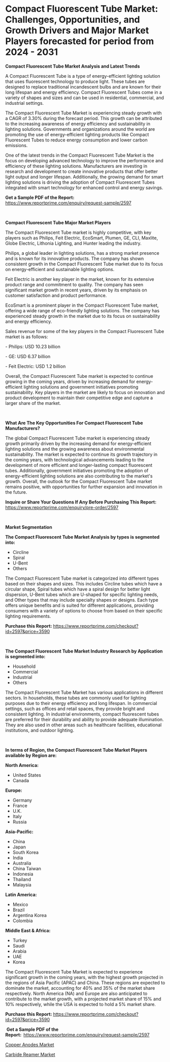 <p><h1>Compact Fluorescent Tube Market: Challenges, Opportunities, and Growth Drivers and Major Market Players forecasted for period from 2024 - 2031</h1></p><p><strong>Compact Fluorescent Tube Market Analysis and Latest Trends</strong></p>
<p><p>A Compact Fluorescent Tube is a type of energy-efficient lighting solution that uses fluorescent technology to produce light. These tubes are designed to replace traditional incandescent bulbs and are known for their long lifespan and energy efficiency. Compact Fluorescent Tubes come in a variety of shapes and sizes and can be used in residential, commercial, and industrial settings.</p><p>The Compact Fluorescent Tube Market is experiencing steady growth with a CAGR of 3.30% during the forecast period. This growth can be attributed to the increasing awareness of energy efficiency and sustainability in lighting solutions. Governments and organizations around the world are promoting the use of energy-efficient lighting products like Compact Fluorescent Tubes to reduce energy consumption and lower carbon emissions.</p><p>One of the latest trends in the Compact Fluorescent Tube Market is the focus on developing advanced technology to improve the performance and efficiency of these lighting solutions. Manufacturers are investing in research and development to create innovative products that offer better light output and longer lifespan. Additionally, the growing demand for smart lighting solutions is driving the adoption of Compact Fluorescent Tubes integrated with smart technology for enhanced control and energy savings.</p></p>
<p><strong>Get a Sample PDF of the Report:&nbsp;</strong> <a href="https://www.reportprime.com/enquiry/request-sample/2597">https://www.reportprime.com/enquiry/request-sample/2597</a></p>
<p>&nbsp;</p>
<p><strong>Compact Fluorescent Tube Major Market Players</strong></p>
<p><p>The Compact Fluorescent Tube market is highly competitive, with key players such as Philips, Feit Electric, EcoSmart, Plumen, GE, CLI, Maxlite, Globe Electric, Lithonia Lighting, and Hunter leading the industry. </p><p>Philips, a global leader in lighting solutions, has a strong market presence and is known for its innovative products. The company has shown consistent growth in the Compact Fluorescent Tube market due to its focus on energy-efficient and sustainable lighting options. </p><p>Feit Electric is another key player in the market, known for its extensive product range and commitment to quality. The company has seen significant market growth in recent years, driven by its emphasis on customer satisfaction and product performance.</p><p>EcoSmart is a prominent player in the Compact Fluorescent Tube market, offering a wide range of eco-friendly lighting solutions. The company has experienced steady growth in the market due to its focus on sustainability and energy efficiency.</p><p>Sales revenue for some of the key players in the Compact Fluorescent Tube market is as follows: </p><p>- Philips: USD 10.23 billion</p><p>- GE: USD 6.37 billion</p><p>- Feit Electric: USD 1.2 billion</p><p>Overall, the Compact Fluorescent Tube market is expected to continue growing in the coming years, driven by increasing demand for energy-efficient lighting solutions and government initiatives promoting sustainability. Key players in the market are likely to focus on innovation and product development to maintain their competitive edge and capture a larger share of the market.</p></p>
<p>&nbsp;</p>
<p><strong>What Are The Key Opportunities For Compact Fluorescent Tube Manufacturers?</strong></p>
<p><p>The global Compact Fluorescent Tube market is experiencing steady growth primarily driven by the increasing demand for energy-efficient lighting solutions and the growing awareness about environmental sustainability. The market is expected to continue its growth trajectory in the coming years, with technological advancements leading to the development of more efficient and longer-lasting compact fluorescent tubes. Additionally, government initiatives promoting the adoption of energy-efficient lighting solutions are also contributing to the market's growth. Overall, the outlook for the Compact Fluorescent Tube market remains positive, with opportunities for further expansion and innovation in the future.</p></p>
<p><strong>Inquire or Share Your Questions If Any Before Purchasing This Report:</strong> <a href="https://www.reportprime.com/enquiry/pre-order/2597">https://www.reportprime.com/enquiry/pre-order/2597</a></p>
<p>&nbsp;</p>
<p><strong>Market Segmentation</strong></p>
<p><strong>The Compact Fluorescent Tube Market Analysis by types is segmented into:</strong></p>
<p><ul><li>Circline</li><li>Spiral</li><li>U-Bent</li><li>Others</li></ul></p>
<p><p>The Compact Fluorescent Tube market is categorized into different types based on their shapes and sizes. This includes Circline tubes which have a circular shape, Spiral tubes which have a spiral design for better light dispersion, U-Bent tubes which are U-shaped for specific lighting needs, and Other types that may include specialty shapes or designs. Each type offers unique benefits and is suited for different applications, providing consumers with a variety of options to choose from based on their specific lighting requirements.</p></p>
<p><strong>Purchase this Report:&nbsp;</strong><a href="https://www.reportprime.com/checkout?id=2597&price=3590">https://www.reportprime.com/checkout?id=2597&price=3590</a></p>
<p>&nbsp;</p>
<p><strong>The Compact Fluorescent Tube Market Industry Research by Application is segmented into:</strong></p>
<p><ul><li>Household</li><li>Commercial</li><li>Industrial</li><li>Others</li></ul></p>
<p><p>The Compact Fluorescent Tube Market has various applications in different sectors. In households, these tubes are commonly used for lighting purposes due to their energy efficiency and long lifespan. In commercial settings, such as offices and retail spaces, they provide bright and consistent lighting. In industrial environments, compact fluorescent tubes are preferred for their durability and ability to provide adequate illumination. They are also used in other areas such as healthcare facilities, educational institutions, and outdoor lighting.</p></p>
<p>&nbsp;</p>
<p><strong>In terms of Region, the Compact Fluorescent Tube Market Players available by Region are:</strong></p>
<p>
    <p> <strong> North America: </strong>
        <ul>
            <li>United States</li>
            <li>Canada</li>
        </ul>
        </p> 
    <p> <strong> Europe: </strong>
        <ul>
            <li>Germany</li>
            <li>France</li>
            <li>U.K.</li>
            <li>Italy</li>
            <li>Russia</li>
        </ul>
        </p> 
    <p> <strong> Asia-Pacific: </strong>
        <ul>
            <li>China</li>
            <li>Japan</li>
            <li>South Korea</li>
            <li>India</li>
            <li>Australia</li>
            <li>China Taiwan</li>
            <li>Indonesia</li>
            <li>Thailand</li>
            <li>Malaysia</li>
        </ul>
        </p> 
    <p> <strong> Latin America: </strong>
        <ul>
            <li>Mexico</li>
            <li>Brazil</li>
            <li>Argentina Korea</li>
            <li>Colombia</li>
        </ul>
        </p> 
    <p> <strong> Middle East & Africa: </strong>
        <ul>
            <li>Turkey</li>
            <li>Saudi</li>
            <li>Arabia</li>
            <li>UAE</li>
            <li>Korea</li>
        </ul>
    </p>
    </p>
<p><p>The Compact Fluorescent Tube Market is expected to experience significant growth in the coming years, with the highest growth projected in the regions of Asia Pacific (APAC) and China. These regions are expected to dominate the market, accounting for 40% and 35% of the market share respectively. North America (NA) and Europe are also anticipated to contribute to the market growth, with a projected market share of 15% and 10% respectively, while the USA is expected to hold a 5% market share.</p></p>
<p><strong>Purchase this Report: </strong><a href="https://www.reportprime.com/checkout?id=2597&price=3590">https://www.reportprime.com/checkout?id=2597&price=3590</a></p>
<p>&nbsp;<strong>Get a Sample PDF of the Report:&nbsp;&nbsp;</strong><a href="https://www.reportprime.com/enquiry/request-sample/2597">https://www.reportprime.com/enquiry/request-sample/2597</a></p>
<p><strong></strong></p>
<p><p><a href="https://changeable-paste-463.notion.site/Copper-Anodes-Market-Provides-Detailed-Segmentation-of-this-Market-based-on-Type-Application-and-R-f9d9cfbf4a4f48a2a0913785ffa5b085">Copper Anodes Market</a></p><p><a href="https://fuschia-pecorino-a6d.notion.site/Carbide-Reamer-Market-Research-Report-Unlocks-Analysis-on-the-Market-Financial-Status-Market-Size--8fc84ae6c0384de296eed788e4a20b65">Carbide Reamer Market</a></p></p>